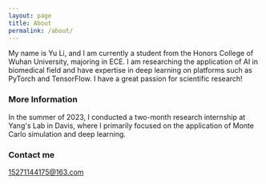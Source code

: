 ```yaml
---
layout: page
title: About
permalink: /about/
---
```


My name is Yu Li, and I am currently a student from the Honors College of Wuhan University, majoring in ECE. I am researching the application of AI in biomedical field and have expertise in deep learning on platforms such as PyTorch and TensorFlow. I have a great passion for scientific research!

### More Information

In the summer of 2023, I conducted a two-month research internship at Yang's Lab in Davis, where I primarily focused on the application of Monte Carlo simulation and deep learning.

### Contact me

[15271144175@163.com](mailto:15271144175@163.com)
